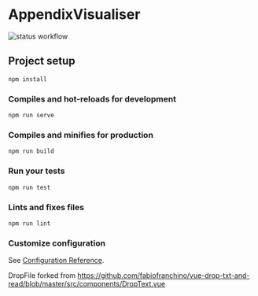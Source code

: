 # AppendixVisualiser
![status workflow](https://github.com/Deltares/AppendixVisualiser/actions/workflows/gh-pages-deploy.yml/badge.svg)

## Project setup
```
npm install
```

### Compiles and hot-reloads for development
```
npm run serve
```

### Compiles and minifies for production
```
npm run build
```

### Run your tests
```
npm run test
```

### Lints and fixes files
```
npm run lint
```

### Customize configuration
See [Configuration Reference](https://cli.vuejs.org/config/).

DropFile forked from https://github.com/fabiofranchino/vue-drop-txt-and-read/blob/master/src/components/DropText.vue
